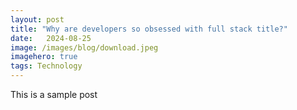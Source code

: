 ```yaml
---
layout:	post
title: "Why are developers so obsessed with full stack title?"
date:	2024-08-25
image: /images/blog/download.jpeg
imagehero: true
tags: Technology
---
```

This is a sample post 
